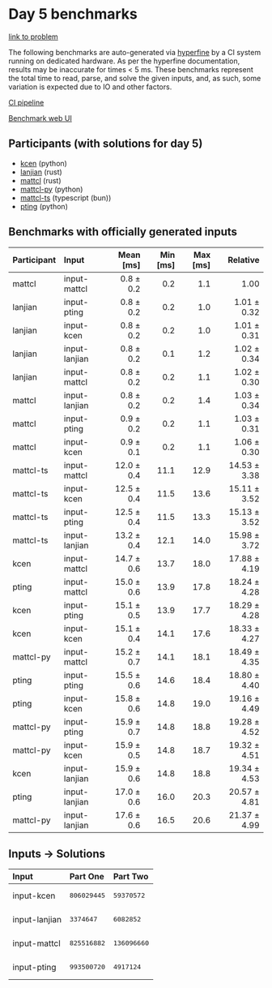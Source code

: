 # Day 5 benchmarks

[link to problem](https://adventofcode.com/2023/day/5)

The following benchmarks are auto-generated via
[hyperfine](https://github.com/sharkdp/hyperfine) by a CI system running on
dedicated hardware. As per the hyperfine documentation, results may be
inaccurate for times < 5 ms. These benchmarks represent the total time to read,
parse, and solve the given inputs, and, as such, some variation is expected due
to IO and other factors.

[CI pipeline](http://ci.papercode.net:8080/teams/main/pipelines/aoc2023)

[Benchmark web UI](https://aoc.ancalagon.black)


## Participants (with solutions for day 5)

- [kcen](https://github.com/kcen/aoc2023) (python)
- [lanjian](https://github.com/lanjian/aoc-2023) (rust)
- [mattcl](https://github.com/mattcl/aoc2023) (rust)
- [mattcl-py](https://github.com/mattcl/aoc2023-py) (python)
- [mattcl-ts](https://github.com/mattcl/aoc2023-js) (typescript (bun))
- [pting](https://github.com/pting/aoc2023) (python)


## Benchmarks with officially generated inputs

| Participant | Input | Mean [ms] | Min [ms] | Max [ms] | Relative |
|:---|:---|---:|---:|---:|---:|
| mattcl | input-mattcl | 0.8 ± 0.2 | 0.2 | 1.1 | 1.00 |
| lanjian | input-pting | 0.8 ± 0.2 | 0.2 | 1.0 | 1.01 ± 0.32 |
| lanjian | input-kcen | 0.8 ± 0.2 | 0.2 | 1.0 | 1.01 ± 0.31 |
| lanjian | input-lanjian | 0.8 ± 0.2 | 0.1 | 1.2 | 1.02 ± 0.34 |
| lanjian | input-mattcl | 0.8 ± 0.2 | 0.2 | 1.1 | 1.02 ± 0.30 |
| mattcl | input-lanjian | 0.8 ± 0.2 | 0.2 | 1.4 | 1.03 ± 0.34 |
| mattcl | input-pting | 0.9 ± 0.2 | 0.2 | 1.1 | 1.03 ± 0.31 |
| mattcl | input-kcen | 0.9 ± 0.1 | 0.2 | 1.1 | 1.06 ± 0.30 |
| mattcl-ts | input-mattcl | 12.0 ± 0.4 | 11.1 | 12.9 | 14.53 ± 3.38 |
| mattcl-ts | input-kcen | 12.5 ± 0.4 | 11.5 | 13.6 | 15.11 ± 3.52 |
| mattcl-ts | input-pting | 12.5 ± 0.4 | 11.5 | 13.3 | 15.13 ± 3.52 |
| mattcl-ts | input-lanjian | 13.2 ± 0.4 | 12.1 | 14.0 | 15.98 ± 3.72 |
| kcen | input-mattcl | 14.7 ± 0.6 | 13.7 | 18.0 | 17.88 ± 4.19 |
| pting | input-mattcl | 15.0 ± 0.6 | 13.9 | 17.8 | 18.24 ± 4.28 |
| kcen | input-pting | 15.1 ± 0.5 | 13.9 | 17.7 | 18.29 ± 4.28 |
| kcen | input-kcen | 15.1 ± 0.4 | 14.1 | 17.6 | 18.33 ± 4.27 |
| mattcl-py | input-mattcl | 15.2 ± 0.7 | 14.1 | 18.1 | 18.49 ± 4.35 |
| pting | input-pting | 15.5 ± 0.6 | 14.6 | 18.4 | 18.80 ± 4.40 |
| pting | input-kcen | 15.8 ± 0.6 | 14.8 | 19.0 | 19.16 ± 4.49 |
| mattcl-py | input-pting | 15.9 ± 0.7 | 14.8 | 18.8 | 19.28 ± 4.52 |
| mattcl-py | input-kcen | 15.9 ± 0.5 | 14.8 | 18.7 | 19.32 ± 4.51 |
| kcen | input-lanjian | 15.9 ± 0.6 | 14.8 | 18.8 | 19.34 ± 4.53 |
| pting | input-lanjian | 17.0 ± 0.6 | 16.0 | 20.3 | 20.57 ± 4.81 |
| mattcl-py | input-lanjian | 17.6 ± 0.6 | 16.5 | 20.6 | 21.37 ± 4.99 |


## Inputs -> Solutions

| Input | Part One | Part Two |
|:---|:---|:---|
|input-kcen|<pre>806029445</pre>|<pre>59370572</pre>|
|input-lanjian|<pre>3374647</pre>|<pre>6082852</pre>|
|input-mattcl|<pre>825516882</pre>|<pre>136096660</pre>|
|input-pting|<pre>993500720</pre>|<pre>4917124</pre>|